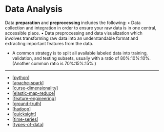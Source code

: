 # Data Analysis

Data **preparation** and **preprocessing** includes the following:
• Data collection and integration in order to ensure your raw data is in one central, accessible place.
• Data preprocessing and data visualization which involves transforming raw data into an understandable format and extracting important features from the data.

- A common strategy is to split all available labeled data into training, validation, and testing subsets, usually with a ratio of 80%:10%:10%. (Another common ratio is 70%:15%:15%.)

---

- [[python]]
- [[apache-spark]]
- [[curse-dimensionality]]
- [[elastic-map-reduce]]
- [[feature-engineering]]
- [[ground-truth]]
- [[hadoop]]
- [[quicksight]]
- [[time-series]]
- [[types-of-data]]

[//begin]: # "Autogenerated link references for markdown compatibility"
[python]: ../Python/python.md "Python"
[apache-spark]: ApacheSpark/apache-spark.md "Apache Spark"
[curse-dimensionality]: CurseDimensionality/curse-dimensionality.md "Curse Dimensionality"
[elastic-map-reduce]: EMR/elastic-map-reduce.md "Elastic Map Reduce"
[feature-engineering]: FeatureEngineering/feature-engineering.md "feature-engineering"
[ground-truth]: GroundTruth/ground-truth.md "Ground Truth"
[hadoop]: Hadoop/hadoop.md "Hadoop"
[quicksight]: Quicksight/quicksight.md "Quicksight"
[time-series]: TimeSeries/time-series.md "Time Series"
[types-of-data]: TypesOfData/types-of-data.md "Types Of Data"
[//end]: # "Autogenerated link references"